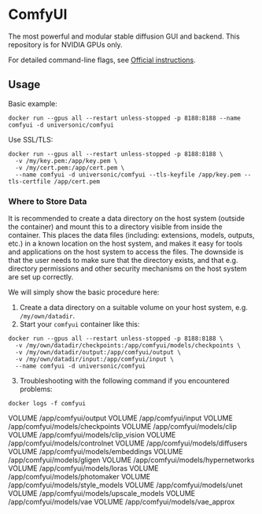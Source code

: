 # ComfyUI
The most powerful and modular stable diffusion GUI and backend. This repository is for NVIDIA GPUs only.

For detailed command-line flags, see [Official instructions](https://github.com/comfyanonymous/ComfyUI).

## Usage

Basic example:
```
docker run --gpus all --restart unless-stopped -p 8188:8188 --name comfyui -d universonic/comfyui
```

Use SSL/TLS:
```
docker run --gpus all --restart unless-stopped -p 8188:8188 \
  -v /my/key.pem:/app/key.pem \
  -v /my/cert.pem:/app/cert.pem \
  --name comfyui -d universonic/comfyui --tls-keyfile /app/key.pem --tls-certfile /app/cert.pem
```

### Where to Store Data

It is recommended to create a data directory on the host system (outside the container) and mount this to a directory visible from inside the container. This places the data files (including: extensions, models, outputs, etc.) in a known location on the host system, and makes it easy for tools and applications on the host system to access the files. The downside is that the user needs to make sure that the directory exists, and that e.g. directory permissions and other security mechanisms on the host system are set up correctly. 

We will simply show the basic procedure here:
1. Create a data directory on a suitable volume on your host system, e.g. `/my/own/datadir`.
2. Start your `comfyui` container like this:
```
docker run --gpus all --restart unless-stopped -p 8188:8188 \
  -v /my/own/datadir/checkpoints:/app/comfyui/models/checkpoints \
  -v /my/own/datadir/output:/app/comfyui/output \
  -v /my/own/datadir/input:/app/comfyui/input \
  --name comfyui -d universonic/comfyui
```
3. Troubleshooting with the following command if you encountered problems:
```
docker logs -f comfyui
```

VOLUME /app/comfyui/output
VOLUME /app/comfyui/input
VOLUME /app/comfyui/models/checkpoints
VOLUME /app/comfyui/models/clip
VOLUME /app/comfyui/models/clip_vision
VOLUME /app/comfyui/models/controlnet
VOLUME /app/comfyui/models/diffusers
VOLUME /app/comfyui/models/embeddings
VOLUME /app/comfyui/models/gligen
VOLUME /app/comfyui/models/hypernetworks
VOLUME /app/comfyui/models/loras
VOLUME /app/comfyui/models/photomaker
VOLUME /app/comfyui/models/style_models
VOLUME /app/comfyui/models/unet
VOLUME /app/comfyui/models/upscale_models
VOLUME /app/comfyui/models/vae
VOLUME /app/comfyui/models/vae_approx

